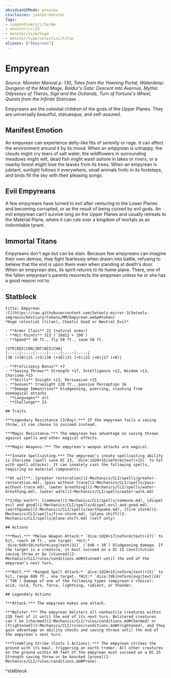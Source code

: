 ```yaml
---
obsidianUIMode: preview
cssclasses: json5e-monster
tags:
- compendium/src/5e/mm
- monster/cr/23
- monster/size/huge
- monster/type/celestial/titan
aliases: ["Empyrean"]
---
```

# Empyrean
*Source: Monster Manual p. 130, Tales from the Yawning Portal, Waterdeep: Dungeon of the Mad Mage, Baldur's Gate: Descent Into Avernus, Mythic Odysseys of Theros, Sigil and the Outlands, Turn of Fortune's Wheel, Quests from the Infinite Staircase*  

Empyreans are the celestial children of the gods of the Upper Planes. They are universally beautiful, statuesque, and self-assured.

## Manifest Emotion

An empyrean can experience deity-like fits of serenity or rage. It can affect the environment around it by its mood. When an empyrean is unhappy, the clouds might cry tears of salt water, the wildflowers in surrounding meadows might wilt, dead fish might wash ashore in lakes or rivers, or a nearby forest might lose the leaves from its trees. When an empyrean is jubilant, sunlight follows it everywhere, small animals frolic in its footsteps, and birds fill the sky with their pleasing songs.

## Evil Empyreans

A few empyreans have turned to evil after venturing to the Lower Planes and becoming corrupted, or as the result of being cursed by evil gods. An evil empyrean can't survive long on the Upper Planes and usually retreats to the Material Plane, where it can rule over a kingdom of mortals as an indomitable tyrant.

## Immortal Titans

Empyreans don't age but can be slain. Because few empyreans can imagine their own demise, they fight fearlessly when drawn into battle, refusing to believe that the end is upon them even when standing at death's door. When an empyrean dies, its spirit returns to its home plane. There, one of the fallen empyrean's parents resurrects the empyrean unless he or she has a good reason not to.

## Statblock

```ad-statblock
title: Empyrean
![](https://raw.githubusercontent.com/5etools-mirror-3/5etools-img/main/bestiary/tokens/MM/Empyrean.webp#token)
*Huge celestial (titan), Chaotic Good or Neutral Evil*

- **Armor Class** 22 (natural armor)
- **Hit Points** 313 (`19d12 + 190`)
- **Speed** 50 ft., fly 50 ft., swim 50 ft.

|STR|DEX|CON|INT|WIS|CHA|
|:---:|:---:|:---:|:---:|:---:|:---:|
|30 (+10)|21 (+5)|30 (+10)|21 (+5)|22 (+6)|27 (+8)|

- **Proficiency Bonus** +7
- **Saving Throws** Strength +17, Intelligence +12, Wisdom +13, Charisma +15
- **Skills** Insight +13, Persuasion +15
- **Senses** truesight 120 ft., passive Perception 16
- **Damage Immunities** bludgeoning, piercing, slashing from nonmagical attacks
- **Languages** all
- **Challenge** 23

## Traits

***Legendary Resistance (3/Day).*** If the empyrean fails a saving throw, it can choose to succeed instead.

***Magic Resistance.*** The empyrean has advantage on saving throws against spells and other magical effects.

***Magic Weapons.*** The empyrean's weapon attacks are magical.

***Innate Spellcasting.*** The empyrean's innate spellcasting ability is Charisma (spell save DC 23, `dice:1d20+15|noform|text(+15)` to hit with spell attacks). It can innately cast the following spells, requiring no material components:

**At will**: [greater restoration](2-Mechanics/CLI/spells/greater-restoration.md), [pass without trace](2-Mechanics/CLI/spells/pass-without-trace.md), [water breathing](2-Mechanics/CLI/spells/water-breathing.md), [water walk](2-Mechanics/CLI/spells/water-walk.md)

**1/day each**: [commune](2-Mechanics/CLI/spells/commune.md), [dispel evil and good](2-Mechanics/CLI/spells/dispel-evil-and-good.md), [earthquake](2-Mechanics/CLI/spells/earthquake.md), [fire storm](2-Mechanics/CLI/spells/fire-storm.md), [plane shift](2-Mechanics/CLI/spells/plane-shift.md) (self only)

## Actions

***Maul.*** *Melee Weapon Attack:* `dice:1d20+17|noform|text(+17)` to hit, reach 10 ft., one target. *Hit:* `dice:6d6+10|noform|avg|text(31)` (`6d6 + 10`) bludgeoning damage. If the target is a creature, it must succeed on a DC 15 Constitution saving throw or be [stunned](2-Mechanics/CLI/rules/conditions.md#Stunned) until the end of the empyrean's next turn.

***Bolt.*** *Ranged Spell Attack:* `dice:1d20+15|noform|text(+15)` to hit, range 600 ft., one target. *Hit:* `dice:7d6|noform|avg|text(24)` (`7d6`) damage of one of the following types (empyrean's choice): acid, cold, fire, force, lightning, radiant, or thunder.

## Legendary Actions

***Attack.*** The empyrean makes one attack.

***Bolster.*** The empyrean bolsters all nonhostile creatures within 120 feet of it until the end of its next turn. Bolstered creatures can't be [charmed](2-Mechanics/CLI/rules/conditions.md#Charmed) or [frightened](2-Mechanics/CLI/rules/conditions.md#Frightened), and they gain advantage on ability checks and saving throws until the end of the empyrean's next turn.

***Trembling Strike (Costs 2 Actions).*** The empyrean strikes the ground with its maul, triggering an earth tremor. All other creatures on the ground within 60 feet of the empyrean must succeed on a DC 25 Strength saving throw or be knocked [prone](2-Mechanics/CLI/rules/conditions.md#Prone).
```
^statblock